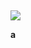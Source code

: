 <b></font> <div aria-hidden="true">&nbsp;</div></div><div><p><a href="http://live.003.liveblog365.com/" target="_blank" rel="noopener noreferrer" data-auth="NotApplicable" data-linkindex="0"><img data-imagetype="External" src="https://i.postimg.cc/SKckHm9r/fgsdgsdfgsfdgsfdgdsggfdsg433g.png"></a> </p></div></div></blockquote></div></div></div></div><div class="kcn1w"></div><div tabindex="-1" class="wHkp0 full lXWbg"><div class="body-154">
a
